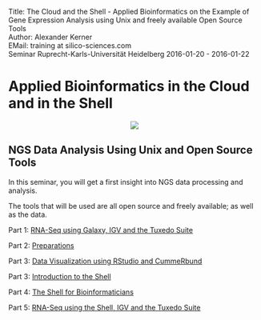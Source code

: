 Title: The Cloud and the Shell - Applied Bioinformatics on the Example of Gene Expression Analysis using Unix and freely available Open Source Tools</br>
Author: Alexander Kerner</br>
EMail: training at silico-sciences.com</br>
Seminar Ruprecht-Karls-Universität Heidelberg 2016-01-20 - 2016-01-22

# Applied Bioinformatics in the Cloud and in the Shell

<p align="center">
<img src=http://simpleql.com/wp-content/uploads/2015/10/No-cloud-MEME.jpg>
</p>

## NGS Data Analysis Using Unix and Open Source Tools 

In this seminar, you will get a first insight into NGS data processing and analysis.

The tools that will be used are all open source and freely available; as well as the data.

Part 1: [RNA-Seq using Galaxy, IGV and the Tuxedo Suite](galaxy_rna-seq_tuxedo)

Part 2: [Preparations](preparations)

Part 3: [Data Visualization using RStudio and CummeRbund](rstudio_cummerbund) 

Part 3: [Introduction to the Shell](shell_intro)

Part 4: [The Shell for Bioinformaticians](shell_bioinformatics)

Part 5: [RNA-Seq using the Shell, IGV and the Tuxedo Suite](shell_rna-seq_tuxedo)
